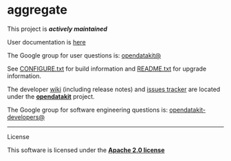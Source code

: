 # aggregate

This project is __*actively maintained*__

User documentation is [here](https://opendatakit.org/use/aggregate/)

The Google group for user questions is: [opendatakit@](https://groups.google.com/forum/#!forum/opendatakit)

See [CONFIGURE.txt](https://github.com/opendatakit/aggregate/blob/master/CONFIGURE.txt) for build information
and [README.txt](https://github.com/opendatakit/aggregate/blob/master/README.txt) for upgrade information.

The developer [wiki](https://github.com/opendatakit/opendatakit/wiki) (including release notes) and
[issues tracker](https://github.com/opendatakit/opendatakit/issues) are located under
the [**opendatakit**](https://github.com/opendatakit/opendatakit) project.

The Google group for software engineering questions is: [opendatakit-developers@](https://groups.google.com/forum/#!forum/opendatakit-developers)

-------
License

This software is licensed under the [**Apache 2.0 license**](http://www.apache.org/licenses/LICENSE-2.0)

